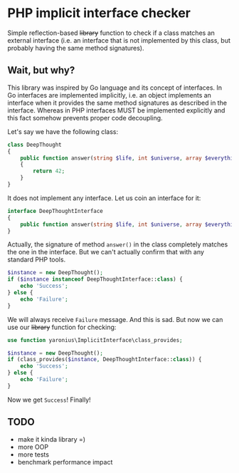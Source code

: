 # PHP implicit interface checker
Simple reflection-based ~~library~~ function to check if a class matches an external interface (i.e. an interface
that is not implemented by this class, but probably having the same method signatures).

## Wait, but why?
This library was inspired by Go language and its concept of interfaces. In Go interfaces are
implemented implicitly, i.e. an object implements an interface when it provides the same method signatures 
as described in the interface. Whereas in PHP interfaces MUST 
be implemented explicitly and this fact somehow prevents proper code decoupling.

Let's say we have the following class:

```php
class DeepThought
{
    public function answer(string $life, int $universe, array $everything): int
    {
        return 42;
    }
}
```

It does not implement any interface. Let us coin an interface for it:

```php
interface DeepThoughtInterface
{
    public function answer(string $life, int $universe, array $everything): int;
}
```
    
Actually, the signature of method `answer()` in the class completely matches the one in the interface.
But we can't actually confirm that with any standard PHP tools.

```php
$instance = new DeepThought();
if ($instance instanceof DeepThoughtInterface::class) {
    echo 'Success';
} else {
    echo 'Failure';
}
```

We will always receive `Failure` message. And this is sad. 
But now we can use our ~~library~~ function  for checking:

```php
use function yaronius\ImplicitInterface\class_provides;

$instance = new DeepThought();
if (class_provides($instance, DeepThoughtInterface::class)) {
    echo 'Success';
} else {
    echo 'Failure';
}
```

Now we get `Success`! Finally!
    
## TODO

- make it kinda library =)
- more OOP 
- more tests
- benchmark performance impact
